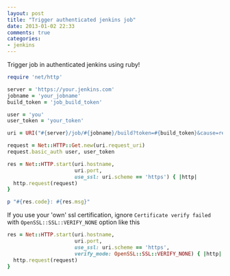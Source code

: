 ```yaml
---
layout: post
title: "Trigger authenticated jenkins job"
date: 2013-01-02 22:33
comments: true
categories:
- jenkins
---
```


Trigger job in authenticated jenkins using ruby!

```ruby
require 'net/http'

server = 'https://your.jenkins.com'
jobname = 'your_jobname'
build_token = 'job_build_token'

user = 'you'
user_token = 'your_token'

uri = URI("#{server}/job/#{jobname}/build?token=#{build_token}&cause=remote+trigger")

request = Net::HTTP::Get.new(uri.request_uri)
request.basic_auth user, user_token

res = Net::HTTP.start(uri.hostname,
                      uri.port,
                      use_ssl: uri.scheme == 'https') { |http|
  http.request(request)
}

p "#{res.code}: #{res.msg}"
```

If you use your 'own' ssl certification, ignore `Certificate verify failed` with `OpenSSL::SSL::VERIFY_NONE` option like this

```ruby
res = Net::HTTP.start(uri.hostname,
                      uri.port,
                      use_ssl: uri.scheme == 'https',
                      verify_mode: OpenSSL::SSL::VERIFY_NONE) { |http|
  http.request(request)
}
```

